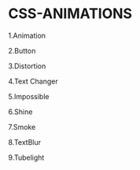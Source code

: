 # CSS-ANIMATIONS

1.Animation

2.Button

3.Distortion

4.Text Changer

5.Impossible

6.Shine

7.Smoke

8.TextBlur

9.Tubelight
